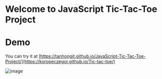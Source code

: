 # Welcome to JavaScript Tic-Tac-Toe Project

# Demo
You can try it at [https://tanhongit.github.io/JavaScript-Tic-Tac-Toe-Project/](https://koropeczegor.github.io/Tic-tac-toe/)


![image](https://github.com/KoropeczEgor/Tic-tac-toe/assets/127745537/8026d833-e74b-46f2-aa89-3924f506faef)
